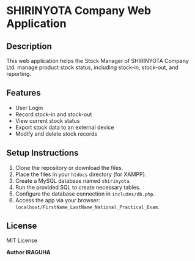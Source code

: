 # SHIRINYOTA Company Web Application

## Description
This web application helps the Stock Manager of SHIRINYOTA Company Ltd. manage product stock status, including stock-in, stock-out, and reporting.

## Features
- User Login
- Record stock-in and stock-out
- View current stock status
- Export stock data to an external device
- Modify and delete stock records

## Setup Instructions
1. Clone the repository or download the files.
2. Place the files in your `htdocs` directory (for XAMPP).
3. Create a MySQL database named `shirinyota`.
4. Run the provided SQL to create necessary tables.
5. Configure the database connection in `includes/db.php`.
6. Access the app via your browser: `localhost/FirstName_LastName_National_Practical_Exam`.

## License
MIT License

**Author IRAGUHA**
